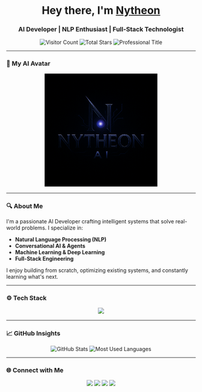 <h1 align="center">Hey there, I'm <a href="https://github.com/Nytheon">Nytheon</a></h1>
<h3 align="center">AI Developer | NLP Enthusiast | Full-Stack Technologist</h3>

<p align="center">
  <img src="https://komarev.com/ghpvc/?username=Nytheon&style=flat-square&color=blue" alt="Visitor Count" />
  <img src="https://img.shields.io/github/stars/Nytheon?style=flat-square&color=yellow" alt="Total Stars" />
  <img src="https://img.shields.io/badge/Title-AI%20Developer-blueviolet?style=flat-square" alt="Professional Title" />
</p>

---

### 🤖 My AI Avatar

<p align="center">
  <img src="https://raw.githubusercontent.com/BinaryDev-0100101/hi/refs/heads/main/ai.png" alt="AI Avatar" width="300"/>
</p>

---

### 🔍 About Me

I'm a passionate AI Developer crafting intelligent systems that solve real-world problems. I specialize in:

- **Natural Language Processing (NLP)**
- **Conversational AI & Agents**
- **Machine Learning & Deep Learning**
- **Full-Stack Engineering**

I enjoy building from scratch, optimizing existing systems, and constantly learning what's next.

---

### ⚙️ Tech Stack

<p align="center">
  <img src="https://skillicons.dev/icons?i=python,cpp,cs,java,js,nodejs,html,css,react,docker,linux,bash,git,postgres,mysql" />
</p>

---

### 📈 GitHub Insights

<p align="center">
  <img src="https://github-readme-stats.vercel.app/api?username=Nytheon&show_icons=true&theme=tokyonight" alt="GitHub Stats" />
  <img src="https://github-readme-stats.vercel.app/api/top-langs/?username=Nytheon&layout=compact&theme=tokyonight" alt="Most Used Languages" />
</p>

---

### 🌐 Connect with Me

<p align="center">
  <a href="mailto:nytheonai@gmail.com" target="_blank"><img src="https://img.shields.io/badge/Gmail-D14836?style=for-the-badge&logo=gmail&logoColor=white" /></a>
  <a href="https://x.com/NytheonAi" target="_blank"><img src="https://img.shields.io/badge/X-%231DA1F2.svg?style=for-the-badge&logo=X&logoColor=white" /></a>
  <a href="https://www.instagram.com/nytheonai" target="_blank"><img src="https://img.shields.io/badge/Instagram-E4405F?style=for-the-badge&logo=instagram&logoColor=white" /></a>
  <a href="https://t.me/nytheon" target="_blank"><img src="https://img.shields.io/badge/Telegram-2CA5E0?style=for-the-badge&logo=telegram&logoColor=white" /></a>
</p>
